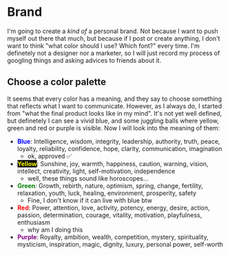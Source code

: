 # Brand


I'm going to create a _kind of_ a personal brand. Not because I want to push myself out there that much, but because if I post or create anything, I don't want to think "what color should I use? Which font?" every time. 
I'm definetely not a designer nor a marketer, so I will just record my process of googling things and asking advices to friends about it.

## Choose a color palette

It seems that every color has a meaning, and they say to choose something that reflects what I want to communicate. 
However, as I always do, I started from "what the final product looks like in my mind". It's not yet well defined, but definetely I can see a vivid blue, and some juggling balls where yellow, green and red or purple is visible.
Now I will look into the meaning of them:
-   <span style="color:blue">**Blue**</span>: Intelligence, wisdom, integrity, leadership, authority, truth, peace, loyalty, reliability, confidence, hope, clarity, communication, imagination
    -   ok, approved ✅
-  <span style="background-color: #000000"><span style="color:yellow">**Yellow**</span></span>: Sunshine, joy, warmth, happiness, caution, warning, vision, intellect, creativity, light, self-motivation, independence
   -  well, these things sound like horoscopes...
-  <span style="color:green">**Green**</span>: Growth, rebirth, nature, optimism, spring, change, fertility, relaxation, youth, luck, healing, environment, prosperity, safety
    - Fine, I don't know if it can live with blue btw
- <span style="color:red">**Red**</span>: Power, attention, love, activity, potency, energy, desire, action, passion, determination, courage, vitality, motivation, playfulness, enthusiasm
  - why am I doing this
- <span style="color:purple">**Purple**</span>: Royalty, ambition, wealth, competition, mystery, spirituality, mysticism, inspiration, magic, dignity, luxury, personal power, self-worth

